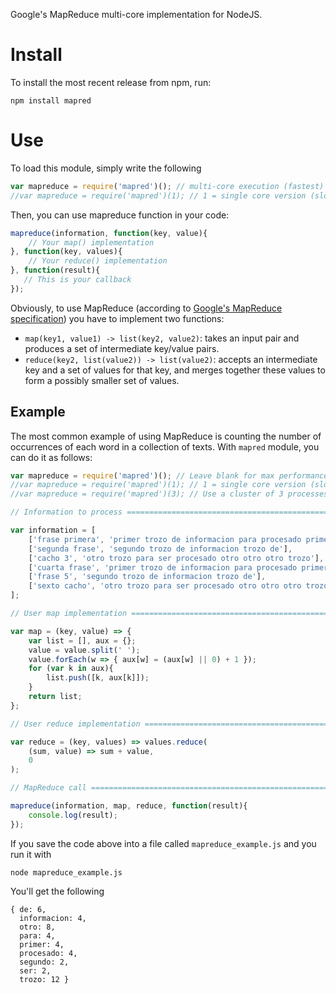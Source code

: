 Google's MapReduce multi-core implementation for NodeJS.

Install
=======

To install the most recent release from npm, run:

    npm install mapred

Use
====

To load this module, simply write the following

```javascript
var mapreduce = require('mapred')(); // multi-core execution (fastest)
//var mapreduce = require('mapred')(1); // 1 = single core version (slowest)
```

Then, you can use mapreduce function in your code:

```javascript
mapreduce(information, function(key, value){
    // Your map() implementation
}, function(key, values){
    // Your reduce() implementation
}, function(result){
   // This is your callback
});
```

Obviously, to use MapReduce (according to [Google's MapReduce specification](http://research.google.com/archive/mapreduce.html)) you have to implement two functions:

* ``map(key1, value1) -> list(key2, value2)``: takes an input pair and produces a set of intermediate key/value pairs.
* ``reduce(key2, list(value2)) -> list(value2)``: accepts an intermediate key and a set of values for that key, and merges together these values to form a possibly smaller set of values.

Example
-------

The most common example of using MapReduce is counting the number of occurrences of each word in a collection of texts. With ``mapred`` module, you can do it as follows:

```javascript
var mapreduce = require('mapred')(); // Leave blank for max performance
//var mapreduce = require('mapred')(1); // 1 = single core version (slowest)
//var mapreduce = require('mapred')(3); // Use a cluster of 3 processes

// Information to process =====================================================

var information = [
    ['frase primera', 'primer trozo de informacion para procesado primer trozo'],
    ['segunda frase', 'segundo trozo de informacion trozo de'],
    ['cacho 3', 'otro trozo para ser procesado otro otro otro trozo'],
    ['cuarta frase', 'primer trozo de informacion para procesado primer trozo'],
    ['frase 5', 'segundo trozo de informacion trozo de'],
    ['sexto cacho', 'otro trozo para ser procesado otro otro otro trozo']
];

// User map implementation =====================================================

var map = (key, value) => {
    var list = [], aux = {};
    value = value.split(' ');
    value.forEach(w => { aux[w] = (aux[w] || 0) + 1 });
    for (var k in aux){
        list.push([k, aux[k]]);
    }
    return list;
};

// User reduce implementation =================================================

var reduce = (key, values) => values.reduce(
    (sum, value) => sum + value,
    0
);

// MapReduce call =============================================================

mapreduce(information, map, reduce, function(result){
    console.log(result);
});

```

If you save the code above into a file called ``mapreduce_example.js`` and you run it with

    node mapreduce_example.js

You'll get the following

```
{ de: 6,
  informacion: 4,
  otro: 8,
  para: 4,
  primer: 4,
  procesado: 4,
  segundo: 2,
  ser: 2,
  trozo: 12 }
```


